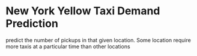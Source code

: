 # New York Yellow Taxi Demand Prediction
 predict the number of pickups in that given location. Some location require more taxis at a particular time than other locations 

